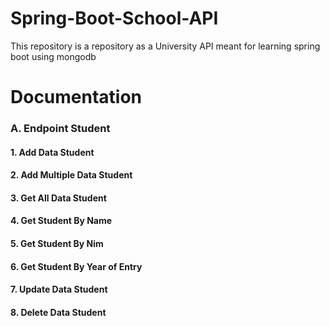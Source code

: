 # Spring-Boot-School-API

This repository is a repository as a University API meant for learning spring boot using mongodb

# Documentation

### A. Endpoint Student
#### 1. Add Data Student
#### 2. Add Multiple Data Student
#### 3. Get All Data Student
#### 4. Get Student By Name
#### 5. Get Student By Nim
#### 6. Get Student By Year of Entry
#### 7. Update Data Student
#### 8. Delete Data Student
